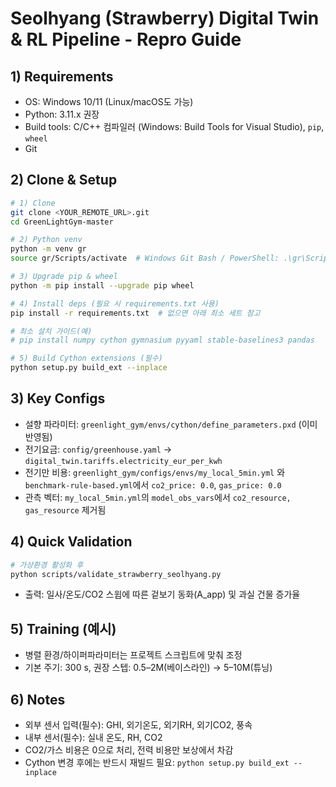 # Seolhyang (Strawberry) Digital Twin & RL Pipeline - Repro Guide

## 1) Requirements
- OS: Windows 10/11 (Linux/macOS도 가능)
- Python: 3.11.x 권장
- Build tools: C/C++ 컴파일러 (Windows: Build Tools for Visual Studio), `pip`, `wheel`
- Git

## 2) Clone & Setup
```bash
# 1) Clone
git clone <YOUR_REMOTE_URL>.git
cd GreenLightGym-master

# 2) Python venv
python -m venv gr
source gr/Scripts/activate  # Windows Git Bash / PowerShell: .\gr\Scripts\activate

# 3) Upgrade pip & wheel
python -m pip install --upgrade pip wheel

# 4) Install deps (필요 시 requirements.txt 사용)
pip install -r requirements.txt  # 없으면 아래 최소 세트 참고

# 최소 설치 가이드(예)
# pip install numpy cython gymnasium pyyaml stable-baselines3 pandas

# 5) Build Cython extensions (필수)
python setup.py build_ext --inplace
```

## 3) Key Configs
- 설향 파라미터: `greenlight_gym/envs/cython/define_parameters.pxd` (이미 반영됨)
- 전기요금: `config/greenhouse.yaml` → `digital_twin.tariffs.electricity_eur_per_kwh`
- 전기만 비용: `greenlight_gym/configs/envs/my_local_5min.yml` 와 `benchmark-rule-based.yml`에서 `co2_price: 0.0`, `gas_price: 0.0`
- 관측 벡터: `my_local_5min.yml`의 `model_obs_vars`에서 `co2_resource, gas_resource` 제거됨

## 4) Quick Validation
```bash
# 가상환경 활성화 후
python scripts/validate_strawberry_seolhyang.py
```
- 출력: 일사/온도/CO2 스윕에 따른 겉보기 동화(A_app) 및 과실 건물 증가율

## 5) Training (예시)
- 병렬 환경/하이퍼파라미터는 프로젝트 스크립트에 맞춰 조정
- 기본 주기: 300 s, 권장 스텝: 0.5–2M(베이스라인) → 5–10M(튜닝)

## 6) Notes
- 외부 센서 입력(필수): GHI, 외기온도, 외기RH, 외기CO2, 풍속
- 내부 센서(필수): 실내 온도, RH, CO2
- CO2/가스 비용은 0으로 처리, 전력 비용만 보상에서 차감
- Cython 변경 후에는 반드시 재빌드 필요: `python setup.py build_ext --inplace`
